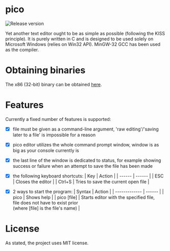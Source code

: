 # pico
![Release version](https://img.shields.io/badge/alpha-v0.1.0-red.svg)

Yet another text editor ought to be as simple as possible (following the KISS principle). It is purely written in C and
is designed to be used solely on Microsoft Windows (relies on Win32 API). MinGW-32 GCC has been used as the compiler.


# Obtaining binaries

The x86 (32-bit) binary can be obtained [here](https://github.com/makuke1234/pico/raw/main/pico.exe).


# Features

Currently a fixed number of features is supported:
- [x] file must be given as a command-line argument, 'raw editing'/'saving later to a file' is impossible for a reason
- [x] pico editor utilizes the whole command prompt window, window is as big as your console currently is
- [x] the last line of the window is dedicated to status, for example showing success or failure when an attempt to save the file has been made
- [x] the following keyboard shortcuts:
	| Key    | Action |
	| ------ | ------ |
	| ESC    | Closes the editor |
	| Ctrl+S | Tries to save the current open file |
- [x] 2 ways to start the program:
	| Syntax        | Action |
	| ------------- | ------ |
	| pico          | Shows help |
	| pico \[file\] | Starts editor with the specified file,<br>file does not have to exist prior<br>(where \[file\] is the file's name) |


# License

As stated, the project uses MIT license.
